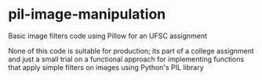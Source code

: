 # pil-image-manipulation
Basic image filters code using Pillow for an UFSC assignment

None of this code is suitable for production; its part of a college assignment and just a small trial on a functional approach for implementing functions that apply simple filters on images using Python's PIL library
